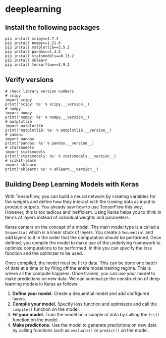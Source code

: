 # deeplearning

## Install the following packages
```
pip install scipy==1.7.3
pip install numpy==1.21.6
pip install matplotlib==3.5.3
pip install pandas==1.3.5
pip install statsmodels==0.13.2
pip install sklearn
pip install tensorflow==2.9.2
```

## Verify versions
```
# check library version numbers
# scipy
import scipy
print('scipy: %s' % scipy.__version__)
# numpy
import numpy
print('numpy: %s' % numpy.__version__)
# matplotlib
import matplotlib
print('matplotlib: %s' % matplotlib.__version__)
# pandas
import pandas
print('pandas: %s' % pandas.__version__)
# statsmodels
import statsmodels
print('statsmodels: %s' % statsmodels.__version__)
# scikit-learn
import sklearn
print('sklearn: %s' % sklearn.__version__)
```

## Building Deep Learning Models with Keras
With TensorFlow, you can build a neural network by creating variables for the weights and define how they interact with the training data as input to produce outputs. You already saw how to use TensorFlow this way. However, this is too tedious and inefficient. Using Keras helps you to think in terms of layers instead of individual weights and parameters.

Keras centers on the concept of a model. The main model type is a called a `Sequential` which is a linear stack of layers. You create a `Sequential` and add layers to it in the order that the computation should be performed. Once defined, you compile the model to make
 use of the underlying framework to optimize computations to be performed. In this you can
specify the loss function and the optimizer to be used.

Once compiled, the model must be fit to data. This can be done one batch of data at a time or by firing off the entire model training regime. This is where all the compute happens. Once trained, you can use your model to make predictions on new data. We can summarize the construction of deep learning models in Keras as follows:

1. __Define your model.__ Create a Sequential model and add configured layers.
2. __Compile your model.__ Specify loss function and optimizers and call the `compile()` function on the model.
3. __Fit your model.__ Train the model on a sample of data by calling the `fit()` function on the model.
4. __Make predictions.__ Use the model to generate predictions on new data by calling functions such as `evaluate()` or `predict()` on the model.
